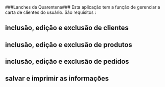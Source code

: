 ###Lanches da Quarentena###
Esta aplicação tem a função de gerenciar a carta de clientes do usuário. 
São requisitos :
## inclusão, edição e exclusão de clientes ##
## inclusão, edição e exclusão de produtos ##
## inclusão, edição e exclusão de pedidos ##
## salvar e imprimir as informações ##
